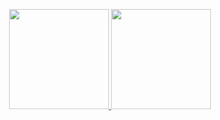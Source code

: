 <div align="center">
  <a href="https://github.com/yhugorocha">
  <img height="180em" src="https://github-readme-stats.vercel.app/api?username=yhugorocha&show_icons=true&theme=dracula&include_all_commits=true&count_private=true"/>
  <img height="180em" src="https://github-readme-stats.vercel.app/api/top-langs/?username=rafaballerini&layout=compact&langs_count=7&theme=dracula"/>
</div>

